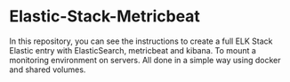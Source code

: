 # Elastic-Stack-Metricbeat
In this repository, you can see the instructions to create a full ELK Stack Elastic entry with ElasticSearch, metricbeat and kibana. To mount a monitoring environment on servers. All done in a simple way using docker and shared volumes.
